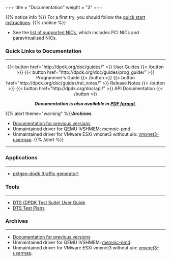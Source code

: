 +++
title = "Documentation"
weight = "3"
+++

{{% notice info %}}
For a first try, you should follow the [quick start instructions](/dpdk-hugo/quick-start).
{{% /notice %}}

- See the [list of supported NICs](/dpdk-hugo/supportedhardware), which includes PCI NICs and paravirtualized NICs.

### Quick Links to Documentation
----
<center>
  {{< button href="http://dpdk.org/doc/guides/" >}} User Guides {{< /button >}}
  {{< button href="http://dpdk.org/doc/guides/prog_guide/" >}} Programmer's Guide {{< /button >}}
  {{< button href="http://dpdk.org/doc/guides/rel_notes/" >}} Release Notes {{< /button >}}
  {{< button href="http://dpdk.org/doc/api/" >}} API Documentation {{< /button >}}

  ***Documentation is also available in [PDF format](http://fast.dpdk.org/doc/pdf-guides/)***.
</center>

{{% alert theme="warning" %}}__Archives__

- [Documentation for previous versions](/dpdk-hugo/documentation/archives/)
- Unmaintained driver for QEMU IVSHMEM: [memnic-pmd](http://dpdk.org/doc/memnic-pmd).
- Unmaintained driver for VMware ESXi vmxnet3 without uio: [vmxnet3-usermap](http://dpdk.org/doc/vmxnet3-usermap).
{{% /alert %}}
----

### Applications
----

- [pktgen-dpdk (traffic generator)](http://pktgen-dpdk.readthedocs.org/)

### Tools
----

- [DTS (DPDK Test Suite) User Guide](http://dpdk.org/doc/dts/gsg/)
- [DTS Test Plans](http://dpdk.org/doc/dts/test_plans/)

### Archives
----

- [Documentation for previous versions](http://dpdk.org/doc/archives)
- Unmaintained driver for QEMU IVSHMEM: [memnic-pmd](http://dpdk.org/doc/memnic-pmd).
- Unmaintained driver for VMware ESXi vmxnet3 without uio: [vmxnet3-usermap](http://dpdk.org/doc/vmxnet3-usermap).
